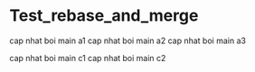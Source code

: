 # Test_rebase_and_merge
cap nhat boi main a1
cap nhat boi main a2
cap nhat boi main a3


cap nhat boi main c1
cap nhat boi main c2
